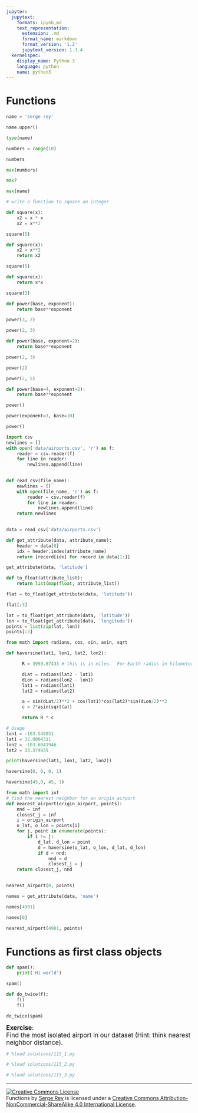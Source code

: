 ```yaml
---
jupyter:
  jupytext:
    formats: ipynb,md
    text_representation:
      extension: .md
      format_name: markdown
      format_version: '1.2'
      jupytext_version: 1.3.4
  kernelspec:
    display_name: Python 3
    language: python
    name: python3
---
```


# Functions

```python
name = 'serge rey'
```

```python
name.upper()
```

```python
type(name)
```

```python
numbers = range(10)
```

```python
numbers

```

```python
max(numbers)
```

```python
max?
```

```python
max(name)
```

```python
# write a function to square an integer

def square(x):
    x2 = x * x
    x2 = x**2
```

```python
square(5)
```

```python
def square(x):
    x2 = x**2
    return x2
```

```python
square(5)
```

```python
def square(x):
    return x*x
```

```python
square(3)
```

```python
def power(base, exponent):
    return base**exponent
```

```python
power(3, 2)
```

```python
power(2, 3)
```

```python
def power(base, exponent=2):
    return base**exponent
```

```python
power(2, 3)
```

```python
power(2)
```

```python
power(2, 5)
```

```python
def power(base=4, exponent=2):
    return base**exponent
```

```python
power()
```

```python
power(exponent=3, base=10)
```

```python
power()
```

```python
import csv
newlines = []
with open('data/airports.csv', 'r') as f:
    reader = csv.reader(f)
    for line in reader:
        newlines.append(line)
        
```

```python
def read_csv(file_name):
    newlines = []
    with open(file_name, 'r') as f:
        reader = csv.reader(f)
        for line in reader:
            newlines.append(line)
    return newlines
    
```

```python
data = read_csv('data/airports.csv')
```

```python
def get_attribute(data, attribute_name):
    header = data[0]
    idx = header.index(attribute_name)
    return [record[idx] for record in data[1:]]
```

```python
get_attribute(data, 'latitude')
```

```python
def to_float(attribute_list):
    return list(map(float, attribute_list))
```

```python
flat = to_float(get_attribute(data, 'latitude'))
```

```python
flat[:3]
```

```python
lat = to_float(get_attribute(data, 'latitude'))
lon = to_float(get_attribute(data, 'longitude'))
points = list(zip(lat, lon))
points[:3]
```

```python
from math import radians, cos, sin, asin, sqrt

def haversine(lat1, lon1, lat2, lon2):

      R = 3959.87433 # this is in miles.  For Earth radius in kilometers use 6372.8 km

      dLat = radians(lat2 - lat1)
      dLon = radians(lon2 - lon1)
      lat1 = radians(lat1)
      lat2 = radians(lat2)

      a = sin(dLat/2)**2 + cos(lat1)*cos(lat2)*sin(dLon/2)**2
      c = 2*asin(sqrt(a))

      return R * c

# Usage
lon1 = -103.548851
lat1 = 32.0004311
lon2 = -103.6041946
lat2 = 33.374939

print(haversine(lat1, lon1, lat2, lon2))
```

```python
haversine(0, 0, 0, 1)
```

```python
haversine(45,0, 45, 1)
```

```python
from math import inf
# find the nearest neighbor for an origin airport 
def nearest_airport(origin_airport, points):
    nnd = inf
    closest_j = inf
    i = origin_airport
    o_lat, o_lon = points[i]
    for j, point in enumerate(points):
        if i != j:
            d_lat, d_lon = point
            d = haversine(o_lat, o_lon, d_lat, d_lon)
            if d < nnd:
                nnd = d
                closest_j = j
    return closest_j, nnd
    
```

```python
nearest_airport(0, points)
```

```python
names = get_attribute(data, 'name')
```

```python
names[4901]
```

```python
names[0]
```

```python
nearest_airport(4901, points)
```

# Functions as first class objects

```python
def spam():
    print('Hi world')
```

```python
spam()
```

```python
def do_twice(f):
    f()
    f()
```

```python
do_twice(spam)
```

<div class="alert alert-success" style="font-size:120%">
<b>Exercise</b>: <br>
 Find the most isolated airport in our dataset (Hint: think nearest neighbor distance).
</div>

```python
# %load solutions/115_1.py
```

```python
# %load solutions/115_2.py
```

```python
# %load solutions/115_3.py
```

---

<a rel="license" href="http://creativecommons.org/licenses/by-nc-
sa/4.0/"><img alt="Creative Commons License" style="border-width:0"
src="https://i.creativecommons.org/l/by-nc-sa/4.0/88x31.png" /></a><br /><span
xmlns:dct="http://purl.org/dc/terms/" property="dct:title">Functions</span> by <a xmlns:cc="http://creativecommons.org/ns#"
href="http://sergerey.org" property="cc:attributionName"
rel="cc:attributionURL">Serge Rey</a> is licensed under a <a
rel="license" href="http://creativecommons.org/licenses/by-nc-sa/4.0/">Creative
Commons Attribution-NonCommercial-ShareAlike 4.0 International License</a>.
